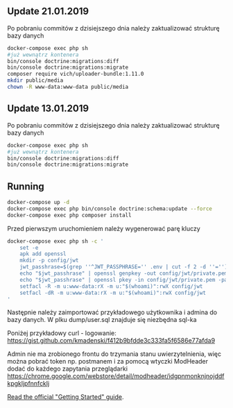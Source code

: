 ## Update 21.01.2019
Po pobraniu commitów z dzisiejszego dnia należy zaktualizować strukturę bazy danych
```bash
docker-compose exec php sh
#już wewnątrz kontenera
bin/console doctrine:migrations:diff
bin/console doctrine:migrations:migrate
composer require vich/uploader-bundle:1.11.0
mkdir public/media
chown -R www-data:www-data public/media
```
## Update 13.01.2019
Po pobraniu commitów z dzisiejszego dnia należy zaktualizować strukturę bazy danych
```bash
docker-compose exec php sh
#już wewnątrz kontenera
bin/console doctrine:migrations:diff
bin/console doctrine:migrations:migrate
```
## Running
```bash
docker-compose up -d
docker-compose exec php bin/console doctrine:schema:update --force
docker-compose exec php composer install
```
Przed pierwszym uruchomieniem należy wygenerować parę kluczy
```bash
docker-compose exec php sh -c '
    set -e
    apk add openssl
    mkdir -p config/jwt
    jwt_passhrase=$(grep ''^JWT_PASSPHRASE='' .env | cut -f 2 -d ''='')
    echo "$jwt_passhrase" | openssl genpkey -out config/jwt/private.pem -pass stdin -aes256 -algorithm rsa -pkeyopt rsa_keygen_bits:4096
    echo "$jwt_passhrase" | openssl pkey -in config/jwt/private.pem -passin stdin -out config/jwt/public.pem -pubout
    setfacl -R -m u:www-data:rX -m u:"$(whoami)":rwX config/jwt
    setfacl -dR -m u:www-data:rX -m u:"$(whoami)":rwX config/jwt
'
```
Następnie należy zaimportować przykładowego użytkownika i admina do bazy danych.
W plku dump/user.sql znajduje się niezbędna sql-ka

Poniżej przykładowy curl - logowanie: 
https://gist.github.com/kmadenski/f412b9bfdde3c333fa5f6586e77afda9

Admin nie ma zrobionego frontu do trzymania stanu uwierzytelnienia, więc można pobrać token np. postmanem i za pomocą wtyczki ModHeader dodać do każdego zapytania przeglądarki
https://chrome.google.com/webstore/detail/modheader/idgpnmonknjnojddfkpgkljpfnnfcklj

[Read the official "Getting Started" guide](https://api-platform.com/docs/distribution).

